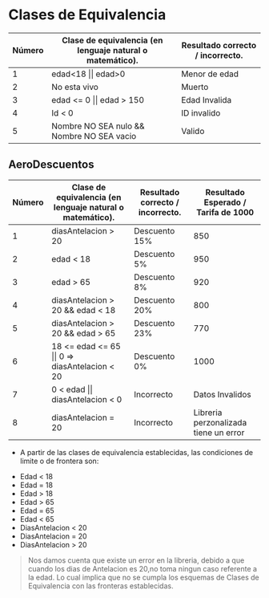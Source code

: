 ﻿# Clases de Equivalencia

|  Número        |Clase de equivalencia (en lenguaje natural o matemático).|Resultado correcto / incorrecto.        |
|----------------|-----------------------------------|-----------------------------|
|1		 |edad<18 \|\| edad>0                |Menor de edad           	   |
|2               |No esta vivo		             |Muerto                       |
|3	         |edad <= 0 \|\| edad > 150            |Edad Invalida|
|4	         |Id < 0|ID invalido        |
|5	         |Nombre NO SEA nulo && Nombre NO SEA vacio |Valido|

## AeroDescuentos

|  Número        |Clase de equivalencia (en lenguaje natural o matemático).|Resultado correcto / incorrecto.        |Resultado Esperado / Tarifa de 1000|
|----------------|-----------------------------------|-----------------------------|-----------------------------|
|1		 |diasAntelacion > 20 |Descuento 15%           	   |850|
|2               |edad < 18 |Descuento 5%                       |950|
|3	         |edad > 65|Descuento 8%|920
|4	         |diasAntelacion > 20 && edad < 18|Descuento 20%       |800|
|5	         |diasAntelacion > 20 && edad > 65|Descuento 23%|770|
|6	         |18 <= edad <= 65 \|\| 0 => diasAntelacion < 20 |Descuento 0%|1000|
|7	         |0 < edad  \|\| diasAntelacion < 0  |Incorrecto|Datos Invalidos |
|8	         |diasAntelacion = 20  |Incorrecto|Libreria perzonalizada tiene un error |


* A partir de las clases de equivalencia establecidas, las condiciones de limite o de frontera son:
- Edad < 18
- Edad = 18
- Edad > 18
- Edad > 65
- Edad = 65
- Edad < 65
- DiasAntelacion < 20
- DiasAntelacion = 20
- DiasAntelacion > 20

> Nos damos cuenta que existe un error en la libreria, debido a que cuando los dias de Antelacion es 20,no toma ningun caso referente a la edad. Lo cual implica que no se cumpla los esquemas de Clases de Equivalencia con las fronteras establecidas.
